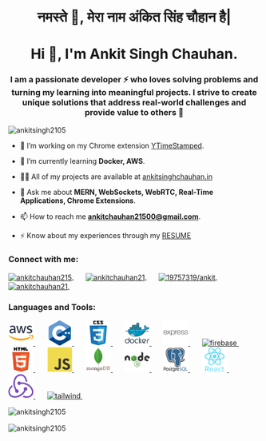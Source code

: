 <h1 align="center">नमस्ते 🙏, मेरा नाम अंकित सिंह चौहान है|</h1>
<h1 align="center">Hi 👋, I'm Ankit Singh Chauhan.</h1>
<h3 align="center">I am a passionate developer ⚡ who loves solving problems and turning my learning into meaningful projects. I strive to create unique solutions that address real-world challenges and provide value to others 🌱</h3>

<p align="left"> <img src="https://komarev.com/ghpvc/?username=ankitsingh2105&label=Profile%20views&color=0e75b6&style=flat" alt="ankitsingh2105" /> </p>

- 🔭 I’m working on my Chrome extension [YTimeStamped](https://github.com/ankitsingh2105/timeTagger/).

- 🌱 I’m currently learning **Docker, AWS**.

- 👨‍💻 All of my projects are available at [ankitsinghchauhan.in](https://www.ankitsinghchauhan.in)

- 💬 Ask me about **MERN, WebSockets, WebRTC, Real-Time Applications, Chrome Extensions**.

- 📫 How to reach me **ankitchauhan21500@gmail.com**.

- ⚡ Know about my experiences through my [RESUME](https://drive.google.com/file/d/1eaurzNq8ajbESWRnd5R1UgJDlydhPpr0/view?usp=drivesdk)

<h3 align="left">Connect with me:</h3>
<p align="left">
  <a href="https://twitter.com/ankitchauhan215" target="blank">
    <img align="center" src="https://raw.githubusercontent.com/rahuldkjain/github-profile-readme-generator/master/src/images/icons/Social/twitter.svg" alt="ankitchauhan215" height="50" width="50" />
  </a>&nbsp;&nbsp;&nbsp;&nbsp;&nbsp;
  <a href="https://linkedin.com/in/ankitchauhan21" target="blank">
    <img align="center" src="https://raw.githubusercontent.com/rahuldkjain/github-profile-readme-generator/master/src/images/icons/Social/linked-in-alt.svg" alt="ankitchauhan21" height="50" width="50" />
  </a>&nbsp;&nbsp;&nbsp;&nbsp;&nbsp;
  <a href="https://stackoverflow.com/users/19757319/ankit" target="blank">
    <img align="center" src="https://raw.githubusercontent.com/rahuldkjain/github-profile-readme-generator/master/src/images/icons/Social/stack-overflow.svg" alt="19757319/ankit" height="50" width="50" />
  </a>&nbsp;&nbsp;&nbsp;&nbsp;&nbsp;
  <a href="https://www.leetcode.com/ankitchauhan21" target="blank">
    <img align="center" src="https://raw.githubusercontent.com/rahuldkjain/github-profile-readme-generator/master/src/images/icons/Social/leet-code.svg" alt="ankitchauhan21" height="50" width="50" />
  </a>&nbsp;&nbsp;&nbsp;&nbsp;&nbsp;
</p>
<h3 align="left">Languages and Tools:</h3>
<p align="left"> 
  <a href="https://aws.amazon.com" target="_blank" rel="noreferrer"> 
    <img src="https://raw.githubusercontent.com/devicons/devicon/master/icons/amazonwebservices/amazonwebservices-original-wordmark.svg" alt="aws" width="50" height="50"/> 
  </a>&nbsp;&nbsp;&nbsp;&nbsp;&nbsp; 
  <a href="https://www.w3schools.com/cpp/" target="_blank" rel="noreferrer"> 
    <img src="https://raw.githubusercontent.com/devicons/devicon/master/icons/cplusplus/cplusplus-original.svg" alt="cplusplus" width="50" height="50"/> 
  </a>&nbsp;&nbsp;&nbsp;&nbsp;&nbsp; 
  <a href="https://www.w3schools.com/css/" target="_blank" rel="noreferrer"> 
    <img src="https://raw.githubusercontent.com/devicons/devicon/master/icons/css3/css3-original-wordmark.svg" alt="css3" width="50" height="50"/> 
  </a>&nbsp;&nbsp;&nbsp;&nbsp;&nbsp; 
  <a href="https://www.docker.com/" target="_blank" rel="noreferrer"> 
    <img src="https://raw.githubusercontent.com/devicons/devicon/master/icons/docker/docker-original-wordmark.svg" alt="docker" width="50" height="50"/> 
  </a>&nbsp;&nbsp;&nbsp;&nbsp;&nbsp; 
  <a href="https://expressjs.com" target="_blank" rel="noreferrer"> 
    <img src="https://raw.githubusercontent.com/devicons/devicon/master/icons/express/express-original-wordmark.svg" alt="express" width="50" height="50"/> 
  </a>&nbsp;&nbsp;&nbsp;&nbsp;&nbsp; 
  <a href="https://firebase.google.com/" target="_blank" rel="noreferrer"> 
    <img src="https://www.vectorlogo.zone/logos/firebase/firebase-icon.svg" alt="firebase" width="50" height="50"/> 
  </a>&nbsp;&nbsp;&nbsp;&nbsp;&nbsp; 
  <a href="https://www.w3.org/html/" target="_blank" rel="noreferrer"> 
    <img src="https://raw.githubusercontent.com/devicons/devicon/master/icons/html5/html5-original-wordmark.svg" alt="html5" width="50" height="50"/> 
  </a>&nbsp;&nbsp;&nbsp;&nbsp;&nbsp; 
  <a href="https://developer.mozilla.org/en-US/docs/Web/JavaScript" target="_blank" rel="noreferrer"> 
    <img src="https://raw.githubusercontent.com/devicons/devicon/master/icons/javascript/javascript-original.svg" alt="javascript" width="50" height="50"/> 
  </a>&nbsp;&nbsp;&nbsp;&nbsp;&nbsp; 
  <a href="https://www.mongodb.com/" target="_blank" rel="noreferrer"> 
    <img src="https://raw.githubusercontent.com/devicons/devicon/master/icons/mongodb/mongodb-original-wordmark.svg" alt="mongodb" width="50" height="50"/> 
  </a>&nbsp;&nbsp;&nbsp;&nbsp;&nbsp; 
  <a href="https://nodejs.org" target="_blank" rel="noreferrer"> 
    <img src="https://raw.githubusercontent.com/devicons/devicon/master/icons/nodejs/nodejs-original-wordmark.svg" alt="nodejs" width="50" height="50"/> 
  </a>&nbsp;&nbsp;&nbsp;&nbsp;&nbsp; 
  <a href="https://www.postgresql.org" target="_blank" rel="noreferrer"> 
    <img src="https://raw.githubusercontent.com/devicons/devicon/master/icons/postgresql/postgresql-original-wordmark.svg" alt="postgresql" width="50" height="50"/> 
  </a>&nbsp;&nbsp;&nbsp;&nbsp;&nbsp; 
  <a href="https://reactjs.org/" target="_blank" rel="noreferrer"> 
    <img src="https://raw.githubusercontent.com/devicons/devicon/master/icons/react/react-original-wordmark.svg" alt="react" width="50" height="50"/> 
  </a>&nbsp;&nbsp;&nbsp;&nbsp;&nbsp; 
  <a href="https://redux.js.org" target="_blank" rel="noreferrer"> 
    <img src="https://raw.githubusercontent.com/devicons/devicon/master/icons/redux/redux-original.svg" alt="redux" width="50" height="50"/> 
  </a>&nbsp;&nbsp;&nbsp;&nbsp;&nbsp; 
  <a href="https://tailwindcss.com/" target="_blank" rel="noreferrer"> 
    <img src="https://www.vectorlogo.zone/logos/tailwindcss/tailwindcss-icon.svg" alt="tailwind" width="50" height="50"/> 
  </a>&nbsp;&nbsp;&nbsp;&nbsp;&nbsp; 
</p>


<p><img align="center" src="https://github-readme-stats.vercel.app/api/top-langs?username=ankitsingh2105&show_icons=true&locale=en&layout=compact" alt="ankitsingh2105" /></p>

<p><img align="center" src="https://github-readme-streak-stats.herokuapp.com/?user=ankitsingh2105&" alt="ankitsingh2105" /></p>
